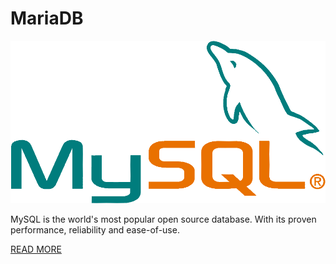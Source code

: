 # MariaDB

![MariaDB](/images/MySQL.png)

MySQL is the world's most popular open source database. With its proven performance, reliability and ease-of-use.

[READ MORE](https://www.mysql.com/about/)
